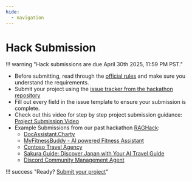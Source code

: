 ```yaml
---
hide:
  - navigation
---
```


# Hack Submission

!!! warning "Hack submissions are due April 30th 2025, 11:59 PM PST."

- Before submitting, read through the [official rules](rules.md) and make sure you understand the requirements.
- Submit your project using the [issue tracker from the hackathon repository](https://github.com/microsoft/AI_Agents_Hackathon/issues/new?template=project.yml)
- Fill out every field in the issue template to ensure your submission is complete.
- Check out this video for step by step project submission guidance: [Project Submission Video](https://github.com/microsoft/hack-together-teams/assets/3199282/572ea387-61ec-4b77-9885-23b5b2bd39bd)
- Example Submissions from our past hackathon [RAGHack](https://github.com/microsoft/RAG_Hack):
  - [DocAssistant.Charty](https://github.com/microsoft/RAG_Hack/issues/82)
  - [MyFitnessBuddy - AI powered Fitness Assistant](https://github.com/microsoft/RAG_Hack/issues/145)
  - [Contoso Travel Agency](https://github.com/microsoft/RAG_Hack/issues/83)
  - [Sakura Guide: Discover Japan with Your AI Travel Guide](https://github.com/microsoft/RAG_Hack/issues/114)
  - [Discord Community Management Agent](https://github.com/microsoft/RAG_Hack/issues/98)

!!! success "Ready? [Submit your project](https://github.com/microsoft/AI_Agents_Hackathon/issues/new?template=project.yml)"
